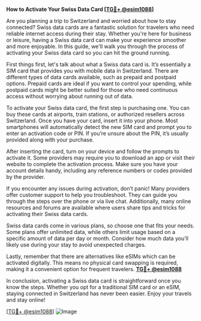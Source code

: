 **How to Activate Your Swiss Data Card [[TG💪+ @esim1088](https://t.me/s/esim1088)]**

Are you planning a trip to Switzerland and worried about how to stay connected? Swiss data cards are a fantastic solution for travelers who need reliable internet access during their stay. Whether you're here for business or leisure, having a Swiss data card can make your experience smoother and more enjoyable. In this guide, we'll walk you through the process of activating your Swiss data card so you can hit the ground running.

First things first, let's talk about what a Swiss data card is. It’s essentially a SIM card that provides you with mobile data in Switzerland. There are different types of data cards available, such as prepaid and postpaid options. Prepaid cards are ideal if you want to control your spending, while postpaid cards might be better suited for those who need continuous access without worrying about running out of data.

To activate your Swiss data card, the first step is purchasing one. You can buy these cards at airports, train stations, or authorized resellers across Switzerland. Once you have your card, insert it into your phone. Most smartphones will automatically detect the new SIM card and prompt you to enter an activation code or PIN. If you’re unsure about the PIN, it’s usually provided along with your purchase.

After inserting the card, turn on your device and follow the prompts to activate it. Some providers may require you to download an app or visit their website to complete the activation process. Make sure you have your account details handy, including any reference numbers or codes provided by the provider.

If you encounter any issues during activation, don’t panic! Many providers offer customer support to help you troubleshoot. They can guide you through the steps over the phone or via live chat. Additionally, many online resources and forums are available where users share tips and tricks for activating their Swiss data cards.

Swiss data cards come in various plans, so choose one that fits your needs. Some plans offer unlimited data, while others limit usage based on a specific amount of data per day or month. Consider how much data you’ll likely use during your stay to avoid unexpected charges.

Lastly, remember that there are alternatives like eSIMs which can be activated digitally. This means no physical card swapping is required, making it a convenient option for frequent travelers. **[TG💪+ @esim1088](https://t.me/s/esim1088)**

In conclusion, activating a Swiss data card is straightforward once you know the steps. Whether you opt for a traditional SIM card or an eSIM, staying connected in Switzerland has never been easier. Enjoy your travels and stay online!

[[TG💪+ @esim1088](https://t.me/s/esim1088)] ![Image](https://i.postimg.cc/Y0z9fWf4/image.png)
